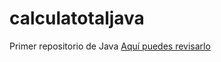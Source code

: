# calculatotaljava
Primer repositorio de Java
[Aquí puedes revisarlo](https://jessicamt.github.io/calculatotaljava/)
